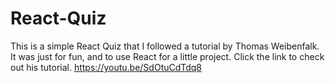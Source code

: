 # React-Quiz
This is a simple React Quiz that I followed a tutorial by Thomas Weibenfalk. It was just for fun, and to use React for a little project. Click the link to check out his tutorial. https://youtu.be/SdOtuCdTdq8
